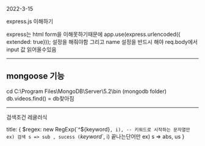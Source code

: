 2022-3-15

express.js 이해하기

express는 html form을 이해못하기때문에
app.use(express.urlencoded({ extended: true})); 설정을 해줘야함
그리고 name 설정을 반드시 해야 req.body에서 input 값 읽어올수있음

------------------------------------------------------------------

mongoose 기능
----------------------------------------
cd C:\Program Files\MongoDB\Server\5.2\bin (mongodb folder)
db.videos.find() = db찾아짐

----------------
검색조건 레귤러식

title: {
    $regex: new RegExp(`^${keyword}`, i), -- 키워드로 시작하는 문자열만 ex) 검색 s => sub , sucess
    (`${keyword}$`, i) 끝나는단어만 ex) s => abs, us
}